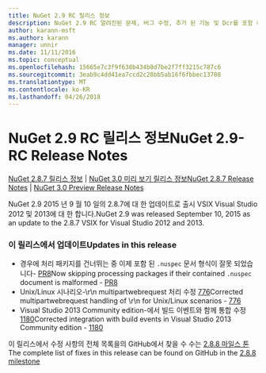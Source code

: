 ```yaml
---
title: NuGet 2.9 RC 릴리스 정보
description: NuGet 2.9 RC 알려진된 문제, 버그 수정, 추가 된 기능 및 Dcr를 포함 하 여에 대 한 릴리스 정보입니다.
author: karann-msft
ms.author: karann
manager: unnir
ms.date: 11/11/2016
ms.topic: conceptual
ms.openlocfilehash: 15665e7c3f9f638b434b0d7be2f7ff3215c787c6
ms.sourcegitcommit: 3eab9c4dd41ea7ccd2c28bb5ab16f6fbbec13708
ms.translationtype: MT
ms.contentlocale: ko-KR
ms.lasthandoff: 04/26/2018
---
```

# <a name="nuget-29-rc-release-notes"></a><span data-ttu-id="84474-103">NuGet 2.9 RC 릴리스 정보</span><span class="sxs-lookup"><span data-stu-id="84474-103">NuGet 2.9-RC Release Notes</span></span>

<span data-ttu-id="84474-104">[NuGet 2.8.7 릴리스 정보](../release-notes/nuget-2.8.7.md) | [NuGet 3.0 미리 보기 릴리스 정보](../release-notes/nuget-3.0-preview.md)</span><span class="sxs-lookup"><span data-stu-id="84474-104">[NuGet 2.8.7 Release Notes](../release-notes/nuget-2.8.7.md) | [NuGet 3.0 Preview Release Notes](../release-notes/nuget-3.0-preview.md)</span></span>

<span data-ttu-id="84474-105">NuGet 2.9 2015 년 9 월 10 일의 2.8.7에 대 한 업데이트로 출시 VSIX Visual Studio 2012 및 2013에 대 한 합니다.</span><span class="sxs-lookup"><span data-stu-id="84474-105">NuGet 2.9 was released September 10, 2015 as an update to the 2.8.7 VSIX for Visual Studio 2012 and 2013.</span></span>

### <a name="updates-in-this-release"></a><span data-ttu-id="84474-106">이 릴리스에서 업데이트</span><span class="sxs-lookup"><span data-stu-id="84474-106">Updates in this release</span></span>

* <span data-ttu-id="84474-107">경우에 처리 패키지를 건너뛰는 중 이제 포함 된 `.nuspec` 문서 형식이 잘못 되었습니다- [PR8](https://github.com/NuGet/NuGet2/pull/8)</span><span class="sxs-lookup"><span data-stu-id="84474-107">Now skipping processing packages if their contained `.nuspec` document is malformed - [PR8](https://github.com/NuGet/NuGet2/pull/8)</span></span>
* <span data-ttu-id="84474-108">Unix/Linux 시나리오-\r\n multipartwebrequest 처리 수정 [776](https://github.com/NuGet/Home/issues/776)</span><span class="sxs-lookup"><span data-stu-id="84474-108">Corrected multipartwebrequest handling of \r\n for Unix/Linux scenarios - [776](https://github.com/NuGet/Home/issues/776)</span></span>
* <span data-ttu-id="84474-109">Visual Studio 2013 Community edition-에서 빌드 이벤트와 함께 통합 수정 [1180](https://github.com/NuGet/Home/issues/1180)</span><span class="sxs-lookup"><span data-stu-id="84474-109">Corrected integration with build events in Visual Studio 2013 Community edition - [1180](https://github.com/NuGet/Home/issues/1180)</span></span>


<span data-ttu-id="84474-110">이 릴리스에서 수정 사항의 전체 목록을의 GitHub에서 찾을 수 수는 [2.8.8 마일스 톤](https://github.com/NuGet/Home/issues?q=milestone%3A2.8.8+is%3Aclosed)</span><span class="sxs-lookup"><span data-stu-id="84474-110">The complete list of fixes in this release can be found on GitHub in the [2.8.8 milestone](https://github.com/NuGet/Home/issues?q=milestone%3A2.8.8+is%3Aclosed)</span></span>
